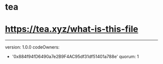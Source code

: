 # tea
# https://tea.xyz/what-is-this-file
---
version: 1.0.0
codeOwners:
  - '0x884f94fD6490a7e2B9F4AC95df31df51401a788e'
quorum: 1
